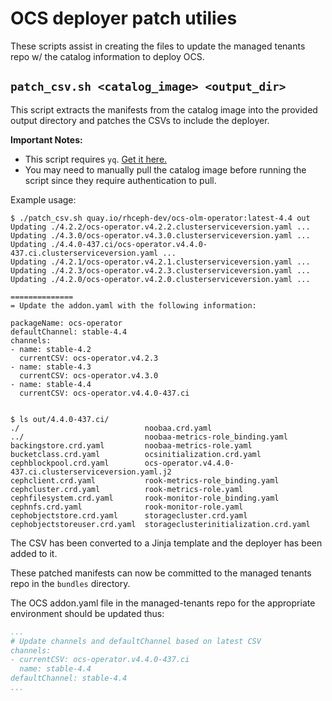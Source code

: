 # OCS deployer patch utilies

These scripts assist in creating the files to update the managed tenants repo w/
the catalog information to deploy OCS.

## `patch_csv.sh <catalog_image> <output_dir>`

This script extracts the manifests from the catalog image into the provided
output directory and patches the CSVs to include the deployer.

**Important Notes:**

* This script requires `yq`. [Get it here.](https://github.com/mikefarah/yq)
* You may need to manually pull the catalog image before running the script
  since they require authentication to pull.

Example usage:

```console
$ ./patch_csv.sh quay.io/rhceph-dev/ocs-olm-operator:latest-4.4 out
Updating ./4.2.2/ocs-operator.v4.2.2.clusterserviceversion.yaml ...
Updating ./4.3.0/ocs-operator.v4.3.0.clusterserviceversion.yaml ...
Updating ./4.4.0-437.ci/ocs-operator.v4.4.0-437.ci.clusterserviceversion.yaml ...
Updating ./4.2.1/ocs-operator.v4.2.1.clusterserviceversion.yaml ...
Updating ./4.2.3/ocs-operator.v4.2.3.clusterserviceversion.yaml ...
Updating ./4.2.0/ocs-operator.v4.2.0.clusterserviceversion.yaml ...

==============
= Update the addon.yaml with the following information:

packageName: ocs-operator
defaultChannel: stable-4.4
channels:
- name: stable-4.2
  currentCSV: ocs-operator.v4.2.3
- name: stable-4.3
  currentCSV: ocs-operator.v4.3.0
- name: stable-4.4
  currentCSV: ocs-operator.v4.4.0-437.ci


$ ls out/4.4.0-437.ci/
./                            noobaa.crd.yaml
../                           noobaa-metrics-role_binding.yaml
backingstore.crd.yaml         noobaa-metrics-role.yaml
bucketclass.crd.yaml          ocsinitialization.crd.yaml
cephblockpool.crd.yaml        ocs-operator.v4.4.0-437.ci.clusterserviceversion.yaml.j2
cephclient.crd.yaml           rook-metrics-role_binding.yaml
cephcluster.crd.yaml          rook-metrics-role.yaml
cephfilesystem.crd.yaml       rook-monitor-role_binding.yaml
cephnfs.crd.yaml              rook-monitor-role.yaml
cephobjectstore.crd.yaml      storagecluster.crd.yaml
cephobjectstoreuser.crd.yaml  storageclusterinitialization.crd.yaml
```

The CSV has been converted to a Jinja template and the deployer has been added
to it.

These patched manifests can now be committed to the managed tenants repo in the
`bundles` directory.

The OCS addon.yaml file in the managed-tenants repo for the appropriate
environment should be updated thus:

```yaml
...
# Update channels and defaultChannel based on latest CSV
channels:
- currentCSV: ocs-operator.v4.4.0-437.ci
  name: stable-4.4
defaultChannel: stable-4.4
...
```

